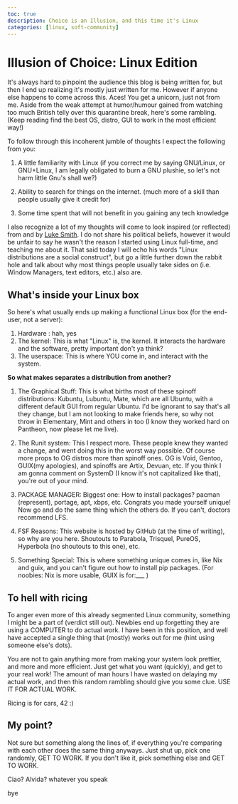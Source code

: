 ```yaml
---
toc: true
description: Choice is an Illusion, and this time it's Linux
categories: [linux, soft-community]
---
```

# Illusion of Choice: Linux Edition
It's always hard to pinpoint the audience this blog is being written for, but then I end up realizing it's mostly just written for me. However if anyone else happens to come across this. Aces! You get a unicorn, just not from me. Aside from the weak attempt at humor/humour gained from watching too much British telly over this quarantine break, here's some rambling. (Keep reading find the best OS, distro, GUI to work in the most efficient way!)

To follow through this incoherent jumble of thoughts I expect the following from you:
1. A little familiarity with Linux (if you correct me by saying GNU/Linux, or GNU+Linux, I am legally obligated to burn a GNU plushie, so let's not harm little Gnu's shall we?)

2. Ability to search for things on the internet. (much more of a skill than people usually give it credit for)
3. Some time spent that will not benefit in you gaining any tech knowledge

I also recognize a lot of my thoughts will come to look inspired (or reflected) from and by [Luke Smith](https://www.youtube.com/channel/UC2eYFnH61tmytImy1mTYvhA). I do not share his political beliefs, however it would be unfair to say he wasn't the reason I started using Linux full-time, and teaching me about it. That said today I will echo his words "Linux distributions are a social construct", but go a little further down the rabbit hole and talk about why most things people usually take sides on (i.e. Window Managers, text editors, etc.) also are.


## What's inside your Linux box

So here's what usually ends up making a functional Linux box (for the end-user, not a server):
1. Hardware : hah, yes
2. The kernel: This is what "Linux" is, the kernel. It interacts the hardware and the software, pretty important don't ya think?
3. The userspace: This is where YOU come in, and interact with the system.

**So what makes separates a distribution from another?**
1. The Graphical Stuff: This is what births most of these spinoff distributions: Kubuntu, Lubuntu, Mate, which are all Ubuntu, with a different default GUI from regular Ubuntu. I'd be ignorant to say that's all they change, but I am not looking to make friends here, so why not throw in Elementary, Mint and others in too (I know they worked hard on Pantheon, now please let me live).

2. The Runit system: This I respect more. These people knew they wanted a change, and went doing this in the worst way possible. Of course more props to OG distros more than spinoff ones. OG is Void, Gentoo, GUIX(my apologies), and spinoffs are Artix, Devuan, etc. If you think I am gonna comment on SystemD (I know it's not capitalized like that), you're out of your mind.

3. PACKAGE MANAGER: Biggest one: How to install packages? pacman (represent), portage, apt, xbps, etc. Congrats you made yourself unique! Now go and do the same thing which the others do. If you can't, doctors recommend LFS.

4. FSF Reasons: This website is hosted by GitHub (at the time of writing), so why are you here. Shoutouts to Parabola, Trisquel, PureOS,  Hyperbola (no shoutouts to this one), etc.

5. Something Special: This is where something unique comes in, like Nix and guix, and you can't figure out how to install pip packages. (For noobies: Nix is more usable, GUIX is for:___ )


## To hell with ricing
To anger even more of this already segmented Linux community, something I might be a part of (verdict still out). Newbies end up forgetting they are using a COMPUTER to do actual work. I have been in this position, and well have accepted a single thing that (mostly) works out for me (hint using someone else's dots).

You are not to gain anything more from making your system look prettier, and more and more efficient. Just get what you want (quickly), and get to your real work! The amount of man hours I have wasted on delaying my actual work, and then this random rambling should give you some clue. USE IT FOR ACTUAL WORK.

Ricing is for cars, 42 :)

## My point?
Not sure but something along the lines of, if everything you're comparing with each other does the same thing anyways. Just shut up, pick one randomly, GET TO WORK. If you don't like it, pick something else and GET TO WORK.

Ciao? Alvida? whatever you speak

bye
